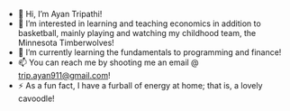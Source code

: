- 👋 Hi, I’m Ayan Tripathi!
- 👀 I’m interested in learning and teaching economics in addition to basketball, mainly playing and watching my childhood team, the Minnesota Timberwolves!
- 🌱 I’m currently learning the fundamentals to programming and finance!
- 📫 You can reach me by shooting me an email @ trip.ayan911@gmail.com!
- ⚡ As a fun fact, I have a furball of energy at home; that is, a lovely cavoodle!

<!---
ayan2tripathi/ayan2tripathi is a ✨ special ✨ repository because its `README.md` (this file) appears on your GitHub profile.
You can click the Preview link to take a look at your changes.
--->
